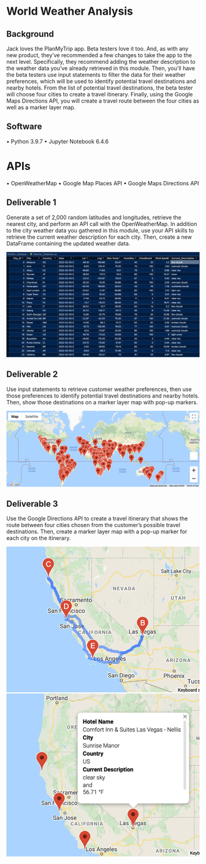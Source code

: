 # World Weather Analysis

## Background

Jack loves the PlanMyTrip app. Beta testers love it too. And, as with any new product, they’ve recommended a few changes to take the app to the next level. Specifically, they recommend adding the weather description to the weather data you’ve already retrieved in this module. Then, you'll have the beta testers use input statements to filter the data for their weather preferences, which will be used to identify potential travel destinations and nearby hotels. From the list of potential travel destinations, the beta tester will choose four cities to create a travel itinerary. Finally, using the Google Maps Directions API, you will create a travel route between the four cities as well as a marker layer map.

## Software

• Python 3.9.7
• Jupyter Notebook 6.4.6

# APIs

• OpenWeatherMap
• Google Map Places API
• Google Maps Directions API

## Deliverable 1

Generate a set of 2,000 random latitudes and longitudes, retrieve the nearest city, and perform an API call with the OpenWeatherMap. In addition to the city weather data you gathered in this module, use your API skills to retrieve the current weather description for each city. Then, create a new DataFrame containing the updated weather data.

<img src="https://github.com/brown-rox20/World_Weather_Analysis/blob/main/Weather_Database/Weather_Database_screenshot.png" alt="Weather_Database_screenshot.png">

## Deliverable 2

Use input statements to retrieve customer weather preferences, then use those preferences to identify potential travel destinations and nearby hotels. Then, show those destinations on a marker layer map with pop-up markers.

<img src="https://github.com/brown-rox20/World_Weather_Analysis/blob/main/Vacation_Search/WeatherPy_vacation_map.png" alt="WeatherPy_vacation_map.png">

## Deliverable 3

Use the Google Directions API to create a travel itinerary that shows the route between four cities chosen from the customer’s possible travel destinations. Then, create a marker layer map with a pop-up marker for each city on the itinerary.

<img src="https://github.com/brown-rox20/World_Weather_Analysis/blob/main/Vacation_Itinerary/WeatherPy_travel_map.png" alt="WeatherPy_travel_map.png">

<img src="https://github.com/brown-rox20/World_Weather_Analysis/blob/main/Vacation_Itinerary/WeatherPy_travel_map_markers.png" alt="WeatherPy_travel_map_markers.png">
